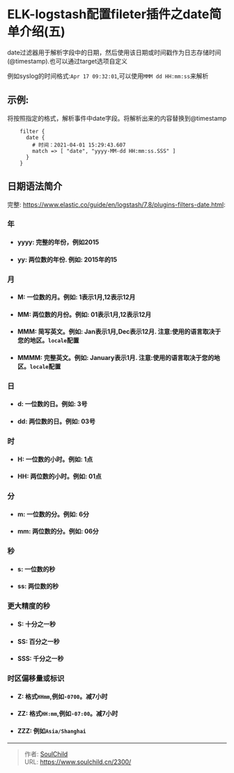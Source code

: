 # ELK-logstash配置fileter插件之date简单介绍(五)

<!--more-->
date过滤器用于解析字段中的日期，然后使用该日期或时间戳作为日志存储时间(@timestamp).也可以通过target选项自定义


例如syslog的时间格式:`Apr 17 09:32:01`,可以使用`MMM dd HH:mm:ss`来解析


## 示例:
将按照指定的格式，解析事件中date字段。将解析出来的内容替换到@timestamp
```
    filter {
      date {
        # 时间：2021-04-01 15:29:43.607
        match => [ "date", "yyyy-MM-dd HH:mm:ss.SSS" ]
      }
    }
```


## 日期语法简介
完整: https://www.elastic.co/guide/en/logstash/7.8/plugins-filters-date.html:
### 年
- #### yyyy: 完整的年份，例如2015
- #### yy: 两位数的年份. 例如: 2015年的15


### 月
- #### M: 一位数的月。例如: 1表示1月,12表示12月
- #### MM: 两位数的月份。例如: 01表示1月,12表示12月
- #### MMM: 简写英文。例如: Jan表示1月,Dec表示12月. 注意:使用的语言取决于您的地区。`locale`配置
- #### MMMM: 完整英文。例如: January表示1月. 注意:使用的语言取决于您的地区。`locale`配置

### 日
- #### d: 一位数的日。例如: 3号
- #### dd: 两位数的日。例如: 03号

### 时
- #### H: 一位数的小时。例如: 1点
- #### HH: 两位数的小时。例如: 01点

### 分
- #### m: 一位数的分。例如: 6分
- #### mm: 两位数的分。例如: 06分

### 秒
- #### s: 一位数的秒
- #### ss: 两位数的秒

### 更大精度的秒
- #### S: 十分之一秒
- #### SS: 百分之一秒
- #### SSS: 千分之一秒

### 时区偏移量或标识
- #### Z: 格式`HHmm`,例如`-0700`。减7小时
- #### ZZ: 格式`HH:mm`,例如`-07:00`。减7小时
- #### ZZZ: 例如`Asia/Shanghai`





---

> 作者: [SoulChild](https://www.soulchild.cn)  
> URL: https://www.soulchild.cn/2300/  

